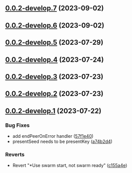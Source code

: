 ## [0.0.2-develop.7](https://git.lumeweb.com/LumeWeb/kernel-rpc/compare/v0.0.2-develop.6...v0.0.2-develop.7) (2023-09-02)

## [0.0.2-develop.6](https://git.lumeweb.com/LumeWeb/kernel-rpc/compare/v0.0.2-develop.5...v0.0.2-develop.6) (2023-09-02)

## [0.0.2-develop.5](https://git.lumeweb.com/LumeWeb/kernel-rpc/compare/v0.0.2-develop.4...v0.0.2-develop.5) (2023-07-29)

## [0.0.2-develop.4](https://git.lumeweb.com/LumeWeb/kernel-rpc/compare/v0.0.2-develop.3...v0.0.2-develop.4) (2023-07-24)

## [0.0.2-develop.3](https://git.lumeweb.com/LumeWeb/kernel-rpc/compare/v0.0.2-develop.2...v0.0.2-develop.3) (2023-07-23)

## [0.0.2-develop.2](https://git.lumeweb.com/LumeWeb/kernel-rpc/compare/v0.0.2-develop.1...v0.0.2-develop.2) (2023-07-23)

## [0.0.2-develop.1](https://git.lumeweb.com/LumeWeb/kernel-rpc/compare/v0.0.1...v0.0.2-develop.1) (2023-07-22)


### Bug Fixes

* add endPeerOnError handler ([57f1e40](https://git.lumeweb.com/LumeWeb/kernel-rpc/commit/57f1e40eff0c5bc2d0d8edeeccdf883594781b53))
* presentSeed needs to be presentKey ([a74b2d4](https://git.lumeweb.com/LumeWeb/kernel-rpc/commit/a74b2d416e6ec8d97e725942265792b96ed185f7))


### Reverts

* Revert "*Use swarm start, not swarm ready" ([c155a4e](https://git.lumeweb.com/LumeWeb/kernel-rpc/commit/c155a4ea1c108ac7ef66d884996362a0dd2d9333))
